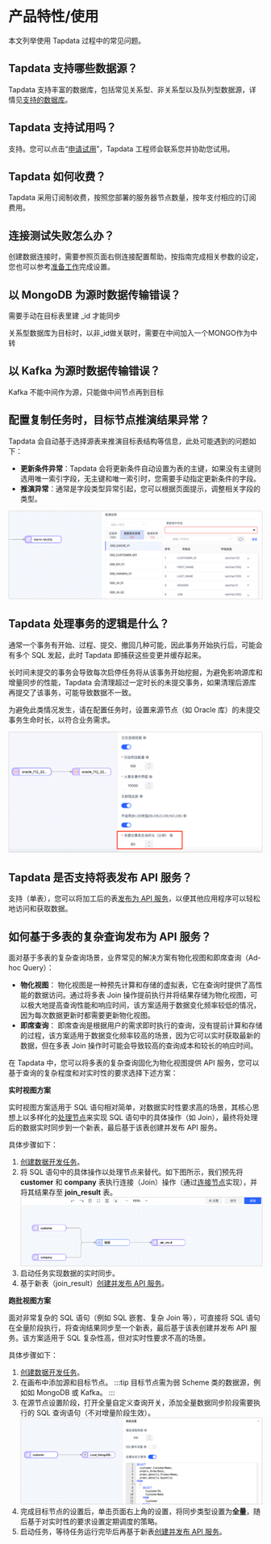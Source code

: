 # 产品特性/使用

本文列举使用 Tapdata 过程中的常见问题。

## Tapdata 支持哪些数据源？

Tapdata 支持丰富的数据库，包括常见关系型、非关系型以及队列型数据源，详情见[支持的数据库](../introduction/supported-databases.md)。



## Tapdata 支持试用吗？

支持。您可以点击“[申请试用](https://tapdata.net/tapdata-on-prem/demo.html)‍”‍，Tapdata 工程师会联系您并协助您试用。



## Tapdata 如何收费？

Tapdata 采用订阅制收费，按照您部署的服务器节点数量，按年支付相应的订阅费用。



## 连接测试失败怎么办？

创建数据连接时，需要参照页面右侧连接配置帮助，按指南完成相关参数的设定，您也可以参考[准备工作](../prerequisites)完成设置。



## 以 MongoDB 为源时数据传输错误？

需要手动在目标表里建 _id 才能同步

关系型数据库为目标时，以非_id做关联时，需要在中间加入一个MONGO作为中转



## 以 Kafka 为源时数据传输错误？

Kafka 不能中间作为源，只能做中间节点再到目标



## 配置复制任务时，目标节点推演结果异常？

Tapdata 会自动基于选择源表来推演目标表结构等信息，此处可能遇到的问题如下：

* **更新条件异常**：Tapdata 会将更新条件自动设置为表的主键，如果没有主键则选用唯一索引字段，无主键和唯一索引时，您需要手动指定更新条件的字段。
* **推演异常**：通常是字段类型异常引起，您可以根据页面提示，调整相关字段的类型。

![推演结果异常](../images/faq_deduction_error.png)



## Tapdata 处理事务的逻辑是什么？

通常一个事务有开始、过程、提交、撤回几种可能，因此事务开始执行后，可能会有多个 SQL 发起，此时 Tapdata 即捕获这些变更并缓存起来。

长时间未提交的事务会导致每次启停任务将从该事务开始挖掘，为避免影响源库和增量同步的性能，Tapdata 会清理超过一定时长的未提交事务，如果清理后源库再提交了该事务，可能导致数据不一致。

为避免此类情况发生，请在配置任务时，设置来源节点（如 Oracle 库）的未提交事务生命时长，以符合业务需求。

![未提交事务生命时长](../images/transaction_timeout.png)



## Tapdata 是否支持将表发布 API 服务？

支持（单表），您可以将加工后的表[发布为 API 服务](../user-guide/data-service/create-api-service.md)，以便其他应用程序可以轻松地访问和获取数据。



## 如何基于多表的复杂查询发布为 API 服务？

面对基于多表的复杂查询场景，业界常见的解决方案有物化视图和即席查询（Ad-hoc Query）：

* **物化视图**： 物化视图是一种预先计算和存储的虚拟表，它在查询时提供了高性能的数据访问。通过将多表 Join 操作提前执行并将结果存储为物化视图，可以极大地提高查询性能和响应时间，该方案适用于数据变化频率较低的情况，因为每次数据更新时都需要更新物化视图。
* **即席查询**： 即席查询是根据用户的需求即时执行的查询，没有提前计算和存储的过程，该方案适用于数据变化频率较高的场景，因为它可以实时获取最新的数据，但在多表 Join 操作时可能会导致较高的查询成本和较长的响应时间。



在 Tapdata 中，您可以将多表的复杂查询固化为物化视图提供 API 服务，您可以基于查询的复杂程度和对实时性的要求选择下述方案：

**实时视图方案**

实时视图方案适用于 SQL 语句相对简单，对数据实时性要求高的场景，其核心思想上以多样化的[处理节点](../user-guide/data-pipeline/data-development/process-node)来实现 SQL 语句中的具体操作（如 Join），最终将处理后的数据实时同步到一个新表，最后基于该表创建并发布 API 服务。

具体步骤如下：

1. [创建数据开发任务](../user-guide/data-pipeline/data-development/create-task)。
2. 将 SQL 语句中的具体操作以处理节点来替代。如下图所示，我们预先将 **customer** 和 **company** 表执行连接（Join）操作（通过[连接节点](../user-guide/data-pipeline/data-development/process-node#join)实现），并将其结果存至 **join_result** 表。![Join 表](../images/join_table_for_api.png)
3. 启动任务实现数据的实时同步。
4. 基于新表（join_result）[创建并发布 API 服务](../user-guide/data-service/create-api-service.md)。



**跑批视图方案**

面对非常复杂的 SQL 语句（例如 SQL 嵌套、复杂 Join 等），可直接将 SQL 语句在全量阶段执行，将查询结果同步至一个新表，最后基于该表创建并发布 API 服务。该方案适用于 SQL 复杂性高，但对实时性要求不高的场景。

具体步骤如下：

1. [创建数据开发任务](../user-guide/data-pipeline/data-development/create-task)。
2. 在画布中添加源和目标节点。
   :::tip
   目标节点需为弱 Scheme 类的数据源，例如如 MongoDB 或 Kafka。
   :::
3. 在源节点设置阶段，打开全量自定义查询开关，添加全量数据同步阶段需要执行的 SQL 查询语句（不对增量阶段生效）。
   ![query_table_for_api](../images/query_table_for_api.png)
4. 完成目标节点的设置后，单击页面右上角的设置，将同步类型设置为**全量**，随后基于对实时性的要求设置定期调度的策略。
5. 启动任务，等待任务运行完毕后再基于新表[创建并发布 API 服务](../user-guide/data-service/create-api-service.md)。
